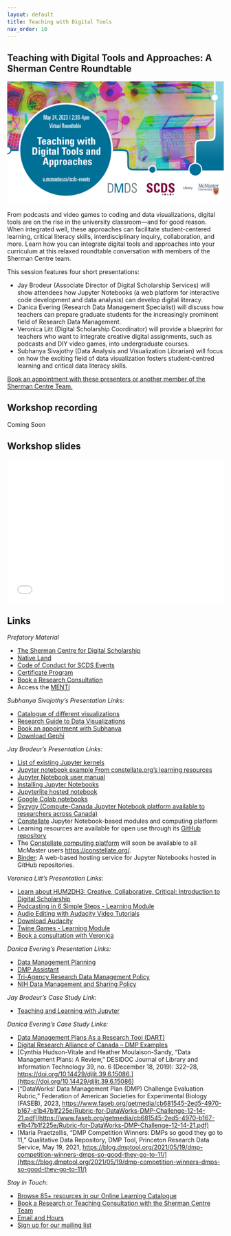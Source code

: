 ```yaml
---
layout: default
title: Teaching with Digital Tools
nav_order: 10
---
```


## Teaching with Digital Tools and Approaches: A Sherman Centre Roundtable

<img src="assets/img/TwDTPoster.png" alt="Workshop Title Slide" width="720">

From podcasts and video games to coding and data visualizations, digital tools are on the rise in the university classroom—and for good reason. When integrated well, these approaches can facilitate student-centered learning, critical literacy skills, interdisciplinary inquiry, collaboration, and more. Learn how you can integrate digital tools and approaches into your curriculum at this relaxed roundtable conversation with members of the Sherman Centre team.

This session features four short presentations:
- Jay Brodeur (Associate Director of Digital Scholarship Services) will show attendees how Jupyter Notebooks (a web platform for interactive code development and data analysis) can develop digital literacy.
- Danica Evering (Research Data Management Specialist) will discuss how teachers can prepare graduate students for the increasingly prominent field of Research Data Management.
- Veronica Litt (Digital Scholarship Coordinator) will provide a blueprint for teachers who want to integrate creative digital assignments, such as podcasts and DIY video games, into undergraduate courses.
- Subhanya Sivajothy (Data Analysis and Visualization Librarian) will focus on how the exciting field of data visualization fosters student-centred learning and critical data literacy skills.

[Book an appointment with these presenters or another member of the Sherman Centre Team.](https://libcal.mcmaster.ca/appointments/)

## Workshop recording

Coming Soon

## Workshop slides

<div style="position:relative;padding-top:66.25%;">
<iframe src="//docs.google.com/viewer?url=https://github.com/scds/dmds-22-23/raw/main/assets/docs/DTSlides.pdf?dl=0&hl=en_US&embedded=true" class="gde-frame" style="position:absolute;top:0;left:0;width:100%;height:100%;border:none;" scrolling="no"></iframe>
</div>

## Links

*Prefatory Material*
- [The Sherman Centre for Digital Scholarship](https://scds.ca/)
- [Native Land](https://native-land.ca/)
- [Code of Conduct for SCDS Events](https://scds.ca/events/code-of-conduct/)
- [Certificate Program](https://scds.ca/certificate-program/)
- [Book a Research Consultation](https://scds.ca/research-consultations/)
- Access the [MENTI](https://www.menti.com/blhkfrkj9sfo)

*Subhanya Sivajothy’s Presentation Links:*
- [Catalogue of different visualizations](https://datavizcatalogue.com/)
- [Research Guide to Data Visualizations](https://libguides.mcmaster.ca/dataviz)
- [Book an appointment with Subhanya](https://libcal.mcmaster.ca/appointments/dataviz)
- [Download Gephi](https://gephi.org/users/download/)

*Jay Brodeur’s Presentation Links:*
- [List of existing Jupyter kernels](https://github.com/jupyter/jupyter/wiki/Jupyter-kernels)
- [Jupyter notebook example From constellate.org’s learning resources](https://u.mcmaster.ca/jupyter-example)
- [Jupyter Notebook user manual](https://jupyter-notebook.readthedocs.io/en/stable/notebook.html)
- [Installing Jupyter Notebooks](https://jupyter.org/install)
- [Jupyterlite hosted notebook](https://jupyter.org/try)
- [Google Colab notebooks](https://research.google.com/colaboratory)
- [Syzygy (Compute-Canada Jupyter Notebook platform available to researchers across Canada)](https://syzygy.ca/) 
- [Constellate](https://constellate.org/) Jupyter Notebook-based modules and computing platform
- Learning resources are available for open use through its [GitHub repository]( https://github.com/ithaka/constellate-notebooks) 	
- The [Constellate computing platform]( https://constellate.org/login) will soon be available to all McMaster users https://constellate.org/.
- [Binder]( https://mybinder.org/): A web-based hosting service for Jupyter Notebooks hosted in GitHub repositories.


*Veronica Litt’s Presentation Links:*
- [Learn about HUM2DH3: Creative, Collaborative, Critical: Introduction to Digital Scholarship](https://scds.ca/events/courses/2022-2023/)
- [Podcasting in 6 Simple Steps - Learning Module](https://scds.github.io/podcasting/)
- [Audio Editing with Audacity Video Tutorials](https://scds.github.io/podcasting/2dh3.html)  
- [Download Audacity](https://www.audacityteam.org/download/)
- [Twine Games - Learning Module](https://scds.github.io/dmds-22-23/Twine.html) 
- [Book a consultation with Veronica](https://libcal.mcmaster.ca/appointments)

*Danica Evering’s Presentation Links:*
- [Data Management Planning](http://rdm.mcmaster.ca/plan)
- [DMP Assistant](https://assistant.portagenetwork.ca/) 
- [Tri-Agency Research Data Management Policy]( https://science.gc.ca/site/science/en/interagency-research-funding/policies-and-guidelines/research-data-management/tri-agency-research-data-management-policy)
- [NIH Data Management and Sharing Policy](https://sharing.nih.gov/data-management-and-sharing-policy)

*Jay Brodeur’s Case Study Link:*
- [Teaching and Learning with Jupyter](https://jupyter4edu.github.io/jupyter-edu-book/)

*Danica Evering’s Case Study Links:*
- [Data Management Plans As a Research Tool (DART)](https://osf.io/jj7dm)
- [Digital Research Alliance of Canada – DMP Examples](https://alliancecan.ca/en/services/research-data-management/learning-and-training/training-resources)
- [Cynthia Hudson-Vitale and Heather Moulaison-Sandy, “Data Management Plans: A Review,” DESIDOC Journal of Library and Information Technology 39, no. 6 (December 18, 2019): 322–28, https://doi.org/10.14429/djlit.39.6.15086.](https://doi.org/10.14429/djlit.39.6.15086)
- [“DataWorks! Data Management Plan (DMP) Challenge Evaluation Rubric,” Federation of American Societies for Experimental Biology (FASEB), 2023, https://www.faseb.org/getmedia/cb681545-2ed5-4970-b167-e1b47b1f225e/Rubric-for-DataWorks-DMP-Challenge-12-14-21.pdf](https://www.faseb.org/getmedia/cb681545-2ed5-4970-b167-e1b47b1f225e/Rubric-for-DataWorks-DMP-Challenge-12-14-21.pdf)
- [Maria Praetzellis, “DMP Competition Winners: DMPs so good they go to 11,” Qualitative Data Repository, DMP Tool, Princeton Research Data Service, May 19, 2021, https://blog.dmptool.org/2021/05/19/dmp-competition-winners-dmps-so-good-they-go-to-11/](https://blog.dmptool.org/2021/05/19/dmp-competition-winners-dmps-so-good-they-go-to-11/)

*Stay in Touch:*
- [Browse 85+ resources in our Online Learning Catalogue](https://scds.ca/searchable-online-learning/)
- [Book a Research or Teaching Consultation with the Sherman Centre Team](https://scds.ca/research-consultations/)
- [Email and Hours](https://scds.ca/email-hours/)
- [Sign up for our mailing list](https://scds.us20.list-manage.com/subscribe?u=c9e73948388e85178c813779a&id=b80e29c261)


